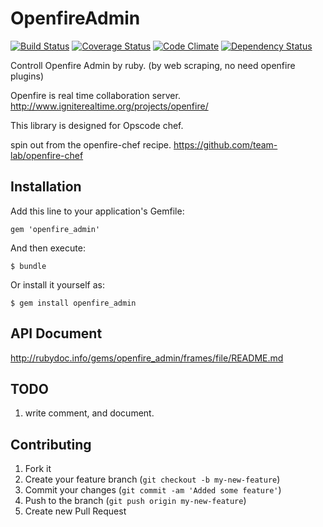 # OpenfireAdmin

[![Build Status](https://travis-ci.org/nazoking/openfire_admin.png?branch=master)](https://travis-ci.org/nazoking/openfire_admin)
[![Coverage Status](https://coveralls.io/repos/nazoking/openfire_admin/badge.png)](https://coveralls.io/r/nazoking/openfire_admin)
[![Code Climate](https://codeclimate.com/github/nazoking/openfire_admin.png)](https://codeclimate.com/github/nazoking/openfire_admin)
[![Dependency Status](https://gemnasium.com/nazoking/openfire_admin.png)](https://gemnasium.com/nazoking/openfire_admin)

Controll Openfire Admin by ruby. (by web scraping,
 no need openfire plugins)

Openfire is real time collaboration server.
http://www.igniterealtime.org/projects/openfire/

This library is designed for Opscode chef.

spin out from the openfire-chef recipe.
https://github.com/team-lab/openfire-chef

## Installation

Add this line to your application's Gemfile:

    gem 'openfire_admin'

And then execute:

    $ bundle

Or install it yourself as:

    $ gem install openfire_admin

## API Document

http://rubydoc.info/gems/openfire_admin/frames/file/README.md

## TODO

1. write comment, and document.

## Contributing

1. Fork it
2. Create your feature branch (`git checkout -b my-new-feature`)
3. Commit your changes (`git commit -am 'Added some feature'`)
4. Push to the branch (`git push origin my-new-feature`)
5. Create new Pull Request
